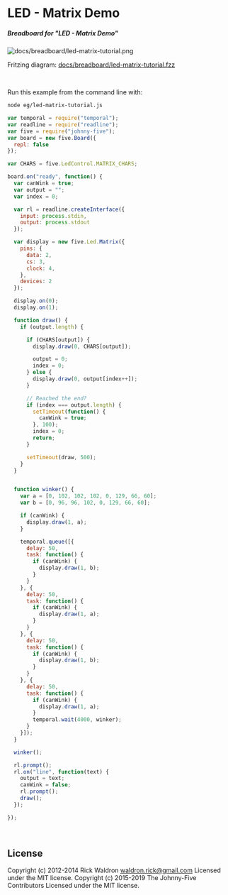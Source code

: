 <!--remove-start-->

# LED - Matrix Demo

<!--remove-end-->






##### Breadboard for "LED - Matrix Demo"



![docs/breadboard/led-matrix-tutorial.png](breadboard/led-matrix-tutorial.png)<br>

Fritzing diagram: [docs/breadboard/led-matrix-tutorial.fzz](breadboard/led-matrix-tutorial.fzz)

&nbsp;




Run this example from the command line with:
```bash
node eg/led-matrix-tutorial.js
```


```javascript
var temporal = require("temporal");
var readline = require("readline");
var five = require("johnny-five");
var board = new five.Board({
  repl: false
});

var CHARS = five.LedControl.MATRIX_CHARS;

board.on("ready", function() {
  var canWink = true;
  var output = "";
  var index = 0;

  var rl = readline.createInterface({
    input: process.stdin,
    output: process.stdout
  });

  var display = new five.Led.Matrix({
    pins: {
      data: 2,
      cs: 3,
      clock: 4,
    },
    devices: 2
  });

  display.on(0);
  display.on(1);

  function draw() {
    if (output.length) {

      if (CHARS[output]) {
        display.draw(0, CHARS[output]);

        output = 0;
        index = 0;
      } else {
        display.draw(0, output[index++]);
      }

      // Reached the end?
      if (index === output.length) {
        setTimeout(function() {
          canWink = true;
        }, 100);
        index = 0;
        return;
      }

      setTimeout(draw, 500);
    }
  }


  function winker() {
    var a = [0, 102, 102, 102, 0, 129, 66, 60];
    var b = [0, 96, 96, 102, 0, 129, 66, 60];

    if (canWink) {
      display.draw(1, a);
    }

    temporal.queue([{
      delay: 50,
      task: function() {
        if (canWink) {
          display.draw(1, b);
        }
      }
    }, {
      delay: 50,
      task: function() {
        if (canWink) {
          display.draw(1, a);
        }
      }
    }, {
      delay: 50,
      task: function() {
        if (canWink) {
          display.draw(1, b);
        }
      }
    }, {
      delay: 50,
      task: function() {
        if (canWink) {
          display.draw(1, a);
        }
        temporal.wait(4000, winker);
      }
    }]);
  }

  winker();

  rl.prompt();
  rl.on("line", function(text) {
    output = text;
    canWink = false;
    rl.prompt();
    draw();
  });

});

```








&nbsp;

<!--remove-start-->

## License
Copyright (c) 2012-2014 Rick Waldron <waldron.rick@gmail.com>
Licensed under the MIT license.
Copyright (c) 2015-2019 The Johnny-Five Contributors
Licensed under the MIT license.

<!--remove-end-->
